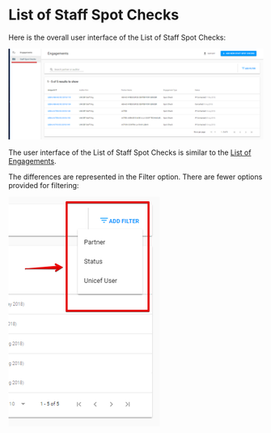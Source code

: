 # List of Staff Spot Checks

Here is the overall user interface of the List of Staff Spot Checks:

![List of Staff Spot Checks: overall user interface](../../.gitbook/assets/116.png)

The user interface of the List of Staff Spot Checks is similar to the [List of Engagements](../engagements/list-of-engagements.md). 

The differences are represented in the Filter option. There are fewer options provided for filtering:

![Filter options for Staff Spot Check sections](../../.gitbook/assets/117.png)

